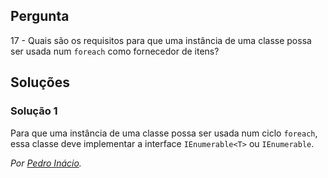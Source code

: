## Pergunta

17 - Quais são os requisitos para que uma instância de uma classe possa ser
usada num `foreach` como fornecedor de itens?

## Soluções

### Solução 1

Para que uma instância de uma classe possa ser usada num ciclo `foreach`,
essa classe deve implementar a interface `IEnumerable<T>` ou `IEnumerable`.

*Por [Pedro Inácio](https://github.com/PmaiWoW).*